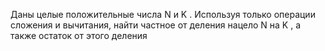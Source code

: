  Даны целые положительные числа N и K . Используя только операции
 сложения и вычитания, найти частное от деления нацело N на K , а также
 остаток от этого деления

